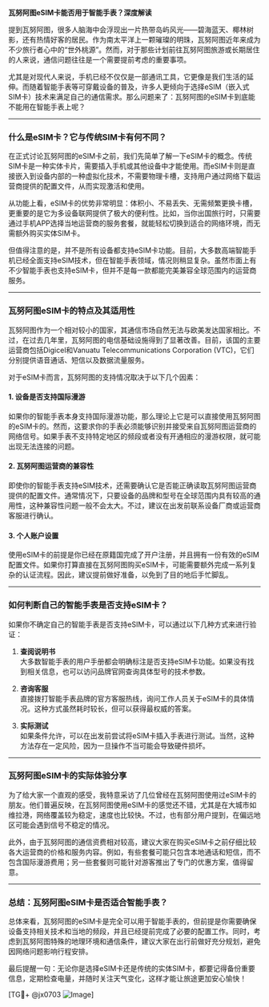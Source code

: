 **瓦努阿图eSIM卡能否用于智能手表？深度解读**

提到瓦努阿图，很多人脑海中会浮现出一片热带岛屿风光——碧海蓝天、椰林树影，还有热情好客的居民。作为南太平洋上一颗璀璨的明珠，瓦努阿图近年来成为不少旅行者心中的“世外桃源”。然而，对于那些计划前往瓦努阿图旅游或长期居住的人来说，通信问题往往是一个需要提前考虑的重要事项。

尤其是对现代人来说，手机已经不仅仅是一部通讯工具，它更像是我们生活的延伸。而随着智能手表等可穿戴设备的普及，许多人更倾向于选择eSIM（嵌入式SIM卡）技术来满足自己的通信需求。那么问题来了：瓦努阿图的eSIM卡到底能不能用在智能手表上呢？

---

### **什么是eSIM卡？它与传统SIM卡有何不同？**

在正式讨论瓦努阿图的eSIM卡之前，我们先简单了解一下eSIM卡的概念。传统SIM卡是一种实体卡片，需要插入手机或其他设备中才能使用。而eSIM卡则是直接嵌入到设备内部的一种虚拟化技术，不需要物理卡槽，支持用户通过网络下载运营商提供的配置文件，从而实现激活和使用。

从功能上看，eSIM卡的优势非常明显：体积小、不易丢失、无需频繁更换卡槽，更重要的是它为多设备联网提供了极大的便利性。比如，当你出国旅行时，只需要通过手机APP选择当地运营商的服务套餐，就能轻松切换到适合的网络环境，而无需额外购买实体SIM卡。

但值得注意的是，并不是所有设备都支持eSIM卡功能。目前，大多数高端智能手机已经全面支持eSIM技术，但在智能手表领域，情况则稍显复杂。虽然市面上有不少智能手表也支持eSIM卡，但并不是每一款都能完美兼容全球范围内的运营商服务。

---

### **瓦努阿图eSIM卡的特点及其适用性**

瓦努阿图作为一个相对较小的国家，其通信市场自然无法与欧美发达国家相比。不过，在过去几年里，瓦努阿图的电信基础设施得到了显著改善。目前，该国的主要运营商包括Digicel和Vanuatu Telecommunications Corporation (VTC)，它们分别提供语音通话、短信以及数据流量服务。

对于eSIM卡而言，瓦努阿图的支持情况取决于以下几个因素：

#### **1. 设备是否支持国际漫游**
如果你的智能手表本身支持国际漫游功能，那么理论上它是可以直接使用瓦努阿图的eSIM卡的。然而，这要求你的手表必须能够识别并接受来自瓦努阿图运营商的网络信号。如果手表不支持特定地区的频段或者没有开通相应的漫游权限，就可能出现无法连接的问题。

#### **2. 瓦努阿图运营商的兼容性**
即使你的智能手表支持eSIM技术，还需要确认它是否能正确读取瓦努阿图运营商提供的配置文件。通常情况下，只要设备的品牌和型号在全球范围内具有较高的通用性，这种兼容性问题一般不会太大。不过，建议在出发前联系设备厂商或运营商客服进行确认。

#### **3. 个人账户设置**
使用eSIM卡的前提是你已经在原籍国完成了开户注册，并且拥有一份有效的eSIM配置文件。如果你打算直接在瓦努阿图购买eSIM卡，可能需要额外完成一系列复杂的认证流程。因此，建议提前做好准备，以免到了目的地后手忙脚乱。

---

### **如何判断自己的智能手表是否支持eSIM卡？**

如果你不确定自己的智能手表是否支持eSIM卡，可以通过以下几种方式来进行验证：

1. **查阅说明书**  
   大多数智能手表的用户手册都会明确标注是否支持eSIM卡功能。如果没有找到相关信息，也可以访问品牌官网查询具体型号的技术参数。

2. **咨询客服**  
   直接拨打智能手表品牌的官方客服热线，询问工作人员关于eSIM卡的具体情况。这种方式虽然耗时较长，但可以获得最权威的答案。

3. **实际测试**  
   如果条件允许，可以在出发前尝试将eSIM卡插入手表进行测试。当然，这种方法存在一定风险，因为一旦操作不当可能会导致硬件损坏。

---

### **瓦努阿图eSIM卡的实际体验分享**

为了给大家一个直观的感受，我特意采访了几位曾经在瓦努阿图使用过eSIM卡的朋友。他们普遍反映，在瓦努阿图使用eSIM卡的感觉还不错，尤其是在大城市如维拉港，网络覆盖较为稳定，速度也比较快。不过，也有部分用户提到，在偏远地区可能会遇到信号不稳定的情况。

此外，由于瓦努阿图的通信资费相对较高，建议大家在购买eSIM卡之前仔细比较各大运营商的价格和服务内容。例如，有些套餐可能只包含本地通话和短信，而不包含国际漫游费用；另一些套餐则可能针对游客推出了专门的优惠方案，值得留意。

---

### **总结：瓦努阿图eSIM卡是否适合智能手表？**

总体来看，瓦努阿图的eSIM卡是完全可以用于智能手表的，但前提是你需要确保设备支持相关技术和当地的频段，并且已经提前完成了必要的配置工作。同时，考虑到瓦努阿图特殊的地理环境和通信条件，建议大家在出行前做好充分规划，避免因网络问题影响行程安排。

最后提醒一句：无论你是选择eSIM卡还是传统的实体SIM卡，都要记得备份重要信息，定期检查电量，并随时关注天气变化，这样才能让旅途更加安心愉快！

[TG💪+ @jx0703 ![Image](https://github.com/user-attachments/assets/dbca1d08-cadb-493c-b0ec-ad6f7a83f270)]